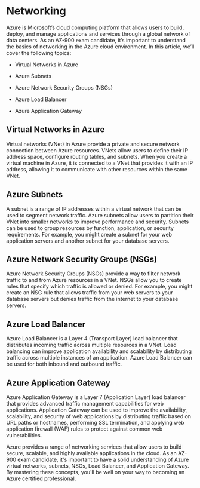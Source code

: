 # Networking

Azure is Microsoft’s cloud computing platform that allows users to build, deploy, and manage applications and services through a global network of data centers. As an AZ-900 exam candidate, it’s important to understand the basics of networking in the Azure cloud environment. In this article, we’ll cover the following topics:

* Virtual Networks in Azure

* Azure Subnets

* Azure Network Security Groups (NSGs)

* Azure Load Balancer

* Azure Application Gateway

## Virtual Networks in Azure
Virtual networks (VNet) in Azure provide a private and secure network connection between Azure resources. VNets allow users to define their IP address space, configure routing tables, and subnets. When you create a virtual machine in Azure, it is connected to a VNet that provides it with an IP address, allowing it to communicate with other resources within the same VNet.

## Azure Subnets
A subnet is a range of IP addresses within a virtual network that can be used to segment network traffic. Azure subnets allow users to partition their VNet into smaller networks to improve performance and security. Subnets can be used to group resources by function, application, or security requirements. For example, you might create a subnet for your web application servers and another subnet for your database servers.

## Azure Network Security Groups (NSGs)
Azure Network Security Groups (NSGs) provide a way to filter network traffic to and from Azure resources in a VNet. NSGs allow you to create rules that specify which traffic is allowed or denied. For example, you might create an NSG rule that allows traffic from your web servers to your database servers but denies traffic from the internet to your database servers.

## Azure Load Balancer
Azure Load Balancer is a Layer 4 (Transport Layer) load balancer that distributes incoming traffic across multiple resources in a VNet. Load balancing can improve application availability and scalability by distributing traffic across multiple instances of an application. Azure Load Balancer can be used for both inbound and outbound traffic.

## Azure Application Gateway
Azure Application Gateway is a Layer 7 (Application Layer) load balancer that provides advanced traffic management capabilities for web applications. Application Gateway can be used to improve the availability, scalability, and security of web applications by distributing traffic based on URL paths or hostnames, performing SSL termination, and applying web application firewall (WAF) rules to protect against common web vulnerabilities.


Azure provides a range of networking services that allow users to build secure, scalable, and highly available applications in the cloud. As an AZ-900 exam candidate, it's important to have a solid understanding of Azure virtual networks, subnets, NSGs, Load Balancer, and Application Gateway. By mastering these concepts, you'll be well on your way to becoming an Azure certified professional.